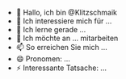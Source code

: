 - 👋 Hallo, ich bin @Klitzschmaik
- 👀 Ich interessiere mich für ...
- 🌱 Ich lerne gerade ...
- 💞️ Ich möchte an ... mitarbeiten
- 📫 So erreichen Sie mich ...
- 😄 Pronomen: ...
- ⚡ Interessante Tatsache: ...

<!---
Klitzschmaik/Klitzschmaik ist ein ✨ spezielles ✨ Repository, da seine `README.md` (diese Datei) in Ihrem GitHub-Profil angezeigt wird.
Sie können auf den Link „Vorschau“ klicken, um Ihre Änderungen anzuzeigen.
--->
